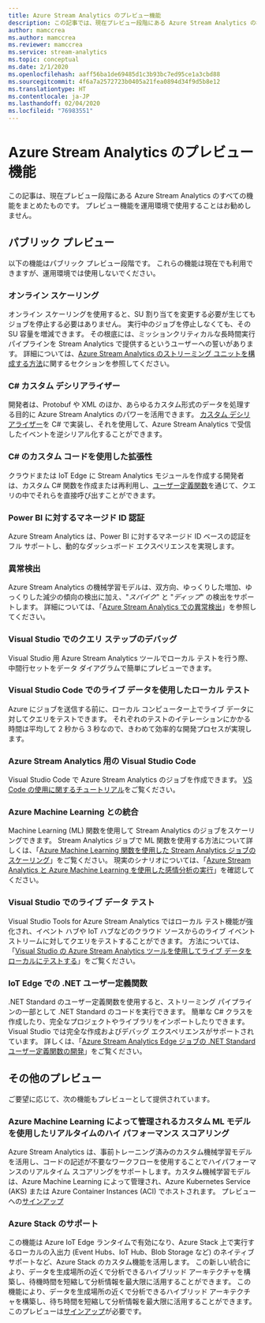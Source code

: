 ```yaml
---
title: Azure Stream Analytics のプレビュー機能
description: この記事では、現在プレビュー段階にある Azure Stream Analytics の機能を示します。
author: mamccrea
ms.author: mamccrea
ms.reviewer: mamccrea
ms.service: stream-analytics
ms.topic: conceptual
ms.date: 2/1/2020
ms.openlocfilehash: aaff56ba1de69485d1c3b93bc7ed95ce1a3cbd88
ms.sourcegitcommit: 4f6a7a2572723b0405a21fea0894d34f9d5b8e12
ms.translationtype: HT
ms.contentlocale: ja-JP
ms.lasthandoff: 02/04/2020
ms.locfileid: "76983551"
---
```

# <a name="azure-stream-analytics-preview-features"></a>Azure Stream Analytics のプレビュー機能

この記事は、現在プレビュー段階にある Azure Stream Analytics のすべての機能をまとめたものです。 プレビュー機能を運用環境で使用することはお勧めしません。

## <a name="public-previews"></a>パブリック プレビュー

以下の機能はパブリック プレビュー段階です。 これらの機能は現在でも利用できますが、運用環境では使用しないでください。

### <a name="online-scaling"></a>オンライン スケーリング

オンライン スケーリングを使用すると、SU 割り当てを変更する必要が生じてもジョブを停止する必要はありません。 実行中のジョブを停止しなくても、その SU 容量を増減できます。 その根底には、ミッションクリティカルな長時間実行パイプラインを Stream Analytics で提供するというユーザーへの誓いがあります。 詳細については、[Azure Stream Analytics のストリーミング ユニットを構成する方法](stream-analytics-streaming-unit-consumption.md#configure-stream-analytics-streaming-units-sus)に関するセクションを参照してください。

### <a name="c-custom-de-serializers"></a>C# カスタム デシリアライザー
開発者は、Protobuf や XML のほか、あらゆるカスタム形式のデータを処理する目的に Azure Stream Analytics のパワーを活用できます。 [カスタム デシリアライザー](custom-deserializer-examples.md)を C# で実装し、それを使用して、Azure Stream Analytics で受信したイベントを逆シリアル化することができます。

### <a name="extensibility-with-c-custom-code"></a>C# のカスタム コードを使用した拡張性

クラウドまたは IoT Edge に Stream Analytics モジュールを作成する開発者は、カスタム C# 関数を作成または再利用し、[ユーザー定義関数](stream-analytics-edge-csharp-udf-methods.md)を通じて、クエリの中でそれらを直接呼び出すことができます。

### <a name="managed-identity-authentication-with-power-bi"></a>Power BI に対するマネージド ID 認証

Azure Stream Analytics は、Power BI に対するマネージド ID ベースの認証をフル サポートし、動的なダッシュボード エクスペリエンスを実現します。

### <a name="anomaly-detection"></a>異常検出

Azure Stream Analytics の機械学習モデルは、双方向、ゆっくりした増加、ゆっくりした減少の傾向の検出に加え、"*スパイク*" と "*ディップ*" の検出をサポートします。 詳細については、「[Azure Stream Analytics での異常検出](stream-analytics-machine-learning-anomaly-detection.md)」を参照してください。

### <a name="debug-query-steps-in-visual-studio"></a>Visual Studio でのクエリ ステップのデバッグ

Visual Studio 用 Azure Stream Analytics ツールでローカル テストを行う際、中間行セットをデータ ダイアグラムで簡単にプレビューできます。 

### <a name="local-testing-with-live-data-in-visual-studio-code"></a>Visual Studio Code でのライブ データを使用したローカル テスト

Azure にジョブを送信する前に、ローカル コンピューター上でライブ データに対してクエリをテストできます。 それぞれのテストのイテレーションにかかる時間は平均して 2 秒から 3 秒なので、きわめて効率的な開発プロセスが実現します。

### <a name="visual-studio-code-for-azure-stream-analytics"></a>Azure Stream Analytics 用の Visual Studio Code

Visual Studio Code で Azure Stream Analytics のジョブを作成できます。 [VS Code の使用に関するチュートリアル](https://docs.microsoft.com/azure/stream-analytics/quick-create-vs-code)をご覧ください。


### <a name="integration-with-azure-machine-learning"></a>Azure Machine Learning との統合

Machine Learning (ML) 関数を使用して Stream Analytics のジョブをスケーリングできます。 Stream Analytics ジョブで ML 関数を使用する方法について詳しくは、「[Azure Machine Learning 関数を使用した Stream Analytics ジョブのスケーリング](stream-analytics-scale-with-machine-learning-functions.md)」をご覧ください。 現実のシナリオについては、「[Azure Stream Analytics と Azure Machine Learning を使用した感情分析の実行](stream-analytics-machine-learning-integration-tutorial.md)」を確認してください。


### <a name="live-data-testing-in-visual-studio"></a>Visual Studio でのライブ データ テスト

Visual Studio Tools for Azure Stream Analytics ではローカル テスト機能が強化され、イベント ハブや IoT ハブなどのクラウド ソースからのライブ イベント ストリームに対してクエリをテストすることができます。 方法については、「[Visual Studio の Azure Stream Analytics ツールを使用してライブ データをローカルにテストする](stream-analytics-live-data-local-testing.md)」をご覧ください。


### <a name="net-user-defined-functions-on-iot-edge"></a>IoT Edge での .NET ユーザー定義関数

.NET Standard のユーザー定義関数を使用すると、ストリーミング パイプラインの一部として .NET Standard のコードを実行できます。 簡単な C# クラスを作成したり、完全なプロジェクトやライブラリをインポートしたりできます。 Visual Studio では完全な作成およびデバッグ エクスペリエンスがサポートされています。 詳しくは、「[Azure Stream Analytics Edge ジョブの .NET Standard ユーザー定義関数の開発](stream-analytics-edge-csharp-udf-methods.md)」をご覧ください。

## <a name="other-previews"></a>その他のプレビュー

ご要望に応じて、次の機能もプレビューとして提供されています。

### <a name="real-time-high-performance-scoring-with-custom-ml-models-managed-by-azure-machine-learning"></a>Azure Machine Learning によって管理されるカスタム ML モデルを使用したリアルタイムのハイ パフォーマンス スコアリング

Azure Stream Analytics は、事前トレーニング済みのカスタム機械学習モデルを活用し、コードの記述が不要なワークフローを使用することでハイパフォーマンスのリアルタイム スコアリングをサポートします。カスタム機械学習モデルは、Azure Machine Learning によって管理され、Azure Kubernetes Service (AKS) または Azure Container Instances (ACI) でホストされます。 プレビューへの[サインアップ](https://aka.ms/asapreview1)

### <a name="support-for-azure-stack"></a>Azure Stack のサポート
この機能は Azure IoT Edge ランタイムで有効になり、Azure Stack 上で実行するローカルの入出力 (Event Hubs、IoT Hub、Blob Storage など) のネイティブ サポートなど、Azure Stack のカスタム機能を活用します。 この新しい統合により、データを生成場所の近くで分析できるハイブリッド アーキテクチャを構築し、待機時間を短縮して分析情報を最大限に活用することができます。
この機能により、データを生成場所の近くで分析できるハイブリッド アーキテクチャを構築し、待ち時間を短縮して分析情報を最大限に活用することができます。 このプレビューは[サインアップ](https://aka.ms/asapreview1)が必要です。
